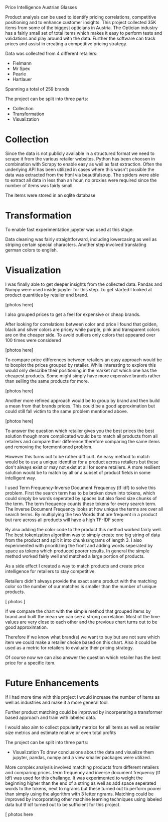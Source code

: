 Price Intelligence Austrian Glasses

Product analysis can be used to identify pricing correlations, competitive positioning and to enhance customer insights.
This project collected 35K items from some of the biggest opticians in Austria. The Optician industry has a fairly small set of total items which makes it easy to perform tests and validations and play around with the data. Further the software can track prices and assist in creating a competitive pricing strategy.

Data was collected from 4 different retailers:
- Fielmann
- Mr Spex
- Pearle
- Hartlauer

Spanning a total of 259 brands

The project can be split into three parts:
- Collection
- Transformation
- Visualization

# Collection

Since the data is not publicly available in a structured format we need to scrape it from the various retailer websites. Python has been choosen in combination with Scrapy to enable easy as well as fast extraction. Often the underlying API has been utilized in cases where this wasn't possible the data was extracted from the html via beautifulsoup. The spiders were able to extract all data in less than an hour, no proxies were required since the number of items was fairly small. 

The items were stored in an sqlite database

# Transformation

To enable fast experimentation jupyter was used at this stage. 

Data cleaning was fairly straightforward, including lowercasing as well as striping certain special characters. Another step involved translating german colors to english.

# Visualization

I was finally able to get deeper insights from the collected data. Pandas and Numpy were used inside jupyter for this step. To get started I looked at product quantities by retailer and brand. 

[photos here]

I also grouped prices to get a feel for expensive or cheap brands.

After looking for correlations between color and price I found that golden, black and silver colors are pricey while purple, pink and transparent colors are on the cheaper side. To avoid outliers only colors that appeared over 100 times were considered

[photos here]

To compare price differences between retailers an easy approach would be to boxplot the prices grouped by retailer. While interesting to explore this would only describe their positioning in the market not which one has the cheapest products. Some might simply have more expensive brands rather than selling the same products for more. 

[photos here]

Another more refined approach would be to group by brand and then build a mean from that brands prices. This could be a good approximation but could still fall victim to the same problem mentioned above. 

[photos here]

To answer the question which retailer gives you the best prices the best solution though more complicated would be to match all products from all retailers and compare their difference therefore comparing the same items and removing the forementioned problem. 

However this turns out to be rather difficult. An easy method to match would be to use a unique identifier for a product across retailers but these don't always exist or may not exist at all for some retailers. A more resilient solution would be to match by all or a subset of product fields in some intelligent way. 

I used Term Frequency-Inverse Document Frequency (tf idf) to solve this problem. First the search term has to be broken down into tokens, which could simply be words seperated by spaces but also fixed size chunks of the term. The term frequency counts these tokens for every search term. The Inverse Document Frequency looks at how unique the terms are over all search terms. By multiplying the two Words that are frequent in a product but rare across all products will have a high TF-IDF score

By also adding the color code to the product this method worked fairly well. The best tokenization algorithm was to simply create one big string of data from the product and split it into chunks/ngrams of length 3. I also experimented with prioritizing the front and adding words seperated by space as tokens which produced poorer results. In general the simple method worked fairly well and matched a large portion of products.

As a side effect I created a way to match products and create price intelligence for retailers to stay competitive. 

Retailers didn't always provide the exact same product with the matching color so the number of our matches is smaller than the number of unique products. 

[ photos ]

If we compare the chart with the simple method that grouped items by brand and built the mean we can see a strong correlation. Most of the time values are very close to each other and the previous chart turns out to be good approximation. 

Therefore if we know what brand(s) we want to buy but are not sure which item we could make a retailer choice based on this chart. Also it could be used as a metric for retailers to evaluate their pricing strategy. 

Of course now we can also answer the question which retailer has the best price for a specific item. 

# Future Enhancements

If I had more time with this project I would increase the number of items as well as industries and make it a more general tool. 

Further product matching could be improved by incorperating a transformer based approach and train with labeled data. 

I would also aim to collect popularity metrics for all items as well as retailer size metrics and estimate relative or even total profits



The project can be split into three parts:


- Visualization
To draw conclusions about the data and visualize them jupyter, pandas, numpy and a view smaller packages were utilized. 

More complex analysis involved matching products from different retailers and comparing prices. term frequency and inverse document frequency (tf idf) was used for this challange. It was experimented to weight the beginning higher than the end of a string as well as add space seperated words to the tokens, next to ngrams but these turned out to perform poorer than simply using the algorithm with 3 letter ngrams. Matching could be improved by incorporating other machine learning techniques using labeled data but tf idf turned out to be sufficient for this project. 

[ photos here 
